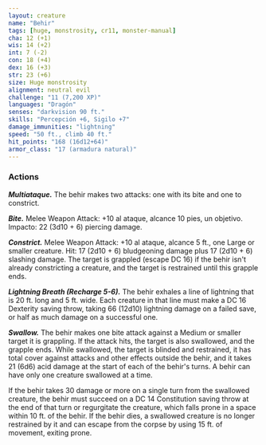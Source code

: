 ```yaml
---
layout: creature
name: "Behir"
tags: [huge, monstrosity, cr11, monster-manual]
cha: 12 (+1)
wis: 14 (+2)
int: 7 (-2)
con: 18 (+4)
dex: 16 (+3)
str: 23 (+6)
size: Huge monstrosity
alignment: neutral evil
challenge: "11 (7,200 XP)"
languages: "Dragón"
senses: "darkvision 90 ft."
skills: "Percepción +6, Sigilo +7"
damage_immunities: "lightning"
speed: "50 ft., climb 40 ft."
hit_points: "168 (16d12+64)"
armor_class: "17 (armadura natural)"
---
```


### Actions

***Multiataque.*** The behir makes two attacks: one with its bite and one to constrict.

***Bite.*** Melee Weapon Attack: +10 al ataque, alcance 10 pies, un objetivo. Impacto: 22 (3d10 + 6) piercing damage.

***Constrict.*** Melee Weapon Attack: +10 al ataque, alcance 5 ft., one Large or smaller creature. Hit: 17 (2d10 + 6) bludgeoning damage plus 17 (2d10 + 6) slashing damage. The target is grappled (escape DC 16) if the behir isn't already constricting a creature, and the target is restrained until this grapple ends.

***Lightning Breath (Recharge 5-6).*** The behir exhales a line of lightning that is 20 ft. long and 5 ft. wide. Each creature in that line must make a DC 16 Dexterity saving throw, taking 66 (12d10) lightning damage on a failed save, or half as much damage on a successful one.

***Swallow.*** The behir makes one bite attack against a Medium or smaller target it is grappling. If the attack hits, the target is also swallowed, and the grapple ends. While swallowed, the target is blinded and restrained, it has total cover against attacks and other effects outside the behir, and it takes 21 (6d6) acid damage at the start of each of the behir's turns. A behir can have only one creature swallowed at a time.

If the behir takes 30 damage or more on a single turn from the swallowed creature, the behir must succeed on a DC 14 Constitution saving throw at the end of that turn or regurgitate the creature, which falls prone in a space within 10 ft. of the behir. If the behir dies, a swallowed creature is no longer restrained by it and can escape from the corpse by using 15 ft. of movement, exiting prone.